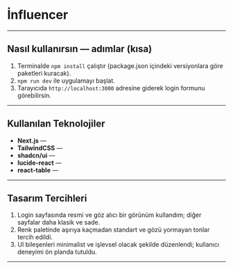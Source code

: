 # İnfluencer

---

## Nasıl kullanırsın — adımlar (kısa)

1. Terminalde `npm install` çalıştır (package.json içindeki versiyonlara göre paketleri kuracak).  
2. `npm run dev` ile uygulamayı başlat.  
3. Tarayıcıda `http://localhost:3000` adresine giderek login formunu görebilirsin.  

---

## Kullanılan Teknolojiler

- **Next.js** — 
- **TailwindCSS** — 
- **shadcn/ui** — 
- **lucide-react** — 
- **react-table** — 

---

## Tasarım Tercihleri

1. Login sayfasında resmi ve göz alıcı bir görünüm kullandım; diğer sayfalar daha klasik ve sade.  
2. Renk paletinde aşırıya kaçmadan standart ve gözü yormayan tonlar tercih edildi.  
3. UI bileşenleri minimalist ve işlevsel olacak şekilde düzenlendi; kullanıcı deneyimi ön planda tutuldu.  

---